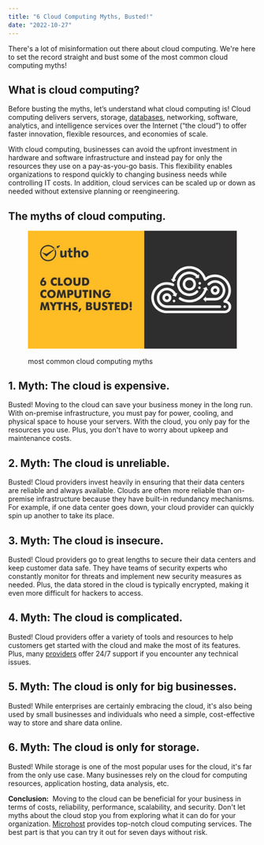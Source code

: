 ```yaml
---
title: "6 Cloud Computing Myths, Busted!"
date: "2022-10-27"
---
```


There's a lot of misinformation out there about cloud computing. We're here to set the record straight and bust some of the most common cloud computing myths!

## **What is cloud computing?** 

Before busting the myths, let’s understand what cloud computing is! Cloud computing delivers servers, storage, [databases](https://en.wikipedia.org/wiki/Database), networking, software, analytics, and intelligence services over the Internet (“the cloud”) to offer faster innovation, flexible resources, and economies of scale. 

With cloud computing, businesses can avoid the upfront investment in hardware and software infrastructure and instead pay for only the resources they use on a pay-as-you-go basis. This flexibility enables organizations to respond quickly to changing business needs while controlling IT costs. In addition, cloud services can be scaled up or down as needed without extensive planning or reengineering. 

## **The myths of cloud computing.**

<figure>

![](images/6-Cloud-Computing-Myths-Busted.jpg)

<figcaption>

most common cloud computing myths

</figcaption>

</figure>

## **1\. Myth: The cloud is expensive.**

Busted! Moving to the cloud can save your business money in the long run. With on-premise infrastructure, you must pay for power, cooling, and physical space to house your servers. With the cloud, you only pay for the resources you use. Plus, you don't have to worry about upkeep and maintenance costs.

## **2\. Myth: The cloud is unreliable.**

Busted! Cloud providers invest heavily in ensuring that their data centers are reliable and always available. Clouds are often more reliable than on-premise infrastructure because they have built-in redundancy mechanisms. For example, if one data center goes down, your cloud provider can quickly spin up another to take its place.

## **3\. Myth: The cloud is insecure.** 

Busted! Cloud providers go to great lengths to secure their data centers and keep customer data safe. They have teams of security experts who constantly monitor for threats and implement new security measures as needed. Plus, the data stored in the cloud is typically encrypted, making it even more difficult for hackers to access.

## **4\. Myth: The cloud is complicated.** 

Busted! Cloud providers offer a variety of tools and resources to help customers get started with the cloud and make the most of its features. Plus, many [providers](http://microhost.com) offer 24/7 support if you encounter any technical issues. 

## **5\. Myth: The cloud is only for big businesses.** 

Busted! While enterprises are certainly embracing the cloud, it's also being used by small businesses and individuals who need a simple, cost-effective way to store and share data online. 

## **6\. Myth: The cloud is only for storage.** 

Busted! While storage is one of the most popular uses for the cloud, it's far from the only use case. Many businesses rely on the cloud for computing resources, application hosting, data analysis, etc. 

**Conclusion:**  Moving to the cloud can be beneficial for your business in terms of costs, reliability, performance, scalability, and security. Don't let myths about the cloud stop you from exploring what it can do for your organization. [Microhost](https://utho.com/) provides top-notch cloud computing services. The best part is that you can try it out for seven days without risk.
